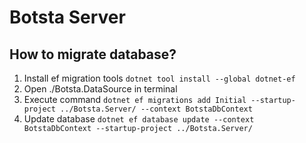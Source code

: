 # Botsta Server

## How to migrate database?
1. Install ef migration tools `dotnet tool install --global dotnet-ef`
2. Open ./Botsta.DataSource in terminal
3. Execute command `dotnet ef migrations add Initial --startup-project ../Botsta.Server/ --context BotstaDbContext`
4. Update database `dotnet ef database update --context BotstaDbContext --startup-project ../Botsta.Server/`
